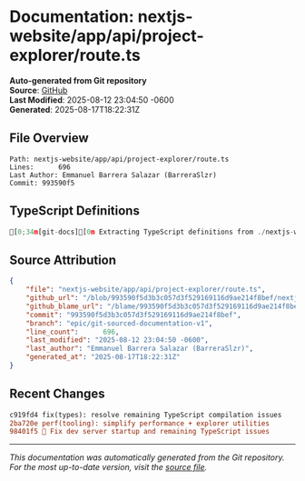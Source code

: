 # Documentation: nextjs-website/app/api/project-explorer/route.ts

**Auto-generated from Git repository**  
**Source**: [GitHub](/blob/993590f5d3b3c057d3f529169116d9ae214f8bef/nextjs-website/app/api/project-explorer/route.ts)  
**Last Modified**: 2025-08-12 23:04:50 -0600  
**Generated**: 2025-08-17T18:22:31Z

## File Overview

```
Path: nextjs-website/app/api/project-explorer/route.ts
Lines:      696
Last Author: Emmanuel Barrera Salazar (BarreraSlzr)
Commit: 993590f5
```

## TypeScript Definitions

```typescript
[0;34m[git-docs][0m Extracting TypeScript definitions from ./nextjs-website/app/api/project-explorer/route.ts
```

## Source Attribution

```json
{
    "file": "nextjs-website/app/api/project-explorer/route.ts",
    "github_url": "/blob/993590f5d3b3c057d3f529169116d9ae214f8bef/nextjs-website/app/api/project-explorer/route.ts",
    "github_blame_url": "/blame/993590f5d3b3c057d3f529169116d9ae214f8bef/nextjs-website/app/api/project-explorer/route.ts",
    "commit": "993590f5d3b3c057d3f529169116d9ae214f8bef",
    "branch": "epic/git-sourced-documentation-v1",
    "line_count":      696,
    "last_modified": "2025-08-12 23:04:50 -0600",
    "last_author": "Emmanuel Barrera Salazar (BarreraSlzr)",
    "generated_at": "2025-08-17T18:22:31Z"
}
```

## Recent Changes

```diff
c919fd4 fix(types): resolve remaining TypeScript compilation issues
2ba720e perf(tooling): simplify performance + explorer utilities
98401f5 🚀 Fix dev server startup and remaining TypeScript issues
```

---
*This documentation was automatically generated from the Git repository. 
For the most up-to-date version, visit the [source file](/blob/993590f5d3b3c057d3f529169116d9ae214f8bef/nextjs-website/app/api/project-explorer/route.ts).*
